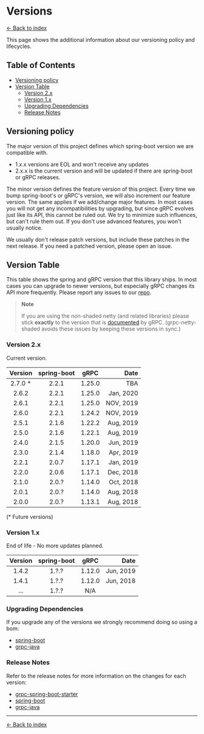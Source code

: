 # Versions

[<- Back to index](index)

This page shows the additional information about our versioning policy and lifecycles.

## Table of Contents <!-- omit in toc -->

- [Versioning policy](#versioning-policy)
- [Version Table](#version-table)
  - [Version 2.x](#version-2x)
  - [Version 1.x](#version-1x)
  - [Upgrading Dependencies](#upgrading-dependencies)
  - [Release Notes](#release-notes)

## Versioning policy

The major version of this project defines which spring-boot version we are compatible with.

- 1.x.x versions are EOL and won't receive any updates
- 2.x.x is the current version and will be updated if there are spring-boot or gRPC releases.

The minor version defines the feature version of this project. Every time we bump spring-boot's or gRPC's version,
we will also increment our feature version. The same applies if we add/change major features.
In most cases you will not get any incompatibilities by upgrading, but since gRPC evolves just like its API,
this cannot be ruled out. We try to minimize such influences, but can't rule them out.
If you don't use advanced features, you won't usually notice.

We usually don't release patch versions, but include these patches in the next release.
If you need a patched version, please open an issue.

## Version Table

This table shows the spring and gRPC version that this library ships.
In most cases you can upgrade to newer versions, but especially gRPC changes its API more frequently.
Please report any issues to our [repo](https://github.com/yidongnan/grpc-spring-boot-starter/issues).

> **Note**
>
> If you are using the non-shaded netty (and related libraries) please stick **exactly** to the version that is
> [documented](https://github.com/grpc/grpc-java/blob/master/SECURITY.md#netty) by gRPC.
> (grpc-netty-shaded avoids these issues by keeping these versions in sync.)

### Version 2.x

Current version.

| Version | spring-boot | gRPC | Date |
|:-------:|:-----------:|:----:| ---: |
| 2.7.0 * | 2.2.1 | 1.25.0 | TBA |
| 2.6.2 | 2.2.1 | 1.25.0 | Jan, 2020 |
| 2.6.1 | 2.2.1 | 1.25.0 | NOV, 2019 |
| 2.6.0 | 2.2.1 | 1.24.2 | NOV, 2019 |
| 2.5.1 | 2.1.6 | 1.22.2 | Aug, 2019 |
| 2.5.0 | 2.1.6 | 1.22.1 | Aug, 2019 |
| 2.4.0 | 2.1.5 | 1.20.0 | Jun, 2019 |
| 2.3.0 | 2.1.4 | 1.18.0 | Apr, 2019 |
| 2.2.1 | 2.0.7 | 1.17.1 | Jan, 2019 |
| 2.2.0 | 2.0.6 | 1.17.1 | Dec, 2018 |
| 2.1.0 | 2.0.? | 1.14.0 | Oct, 2018 |
| 2.0.1 | 2.0.? | 1.14.0 | Aug, 2018 |
| 2.0.0 | 2.0.? | 1.13.1 | Aug, 2018 |

(* Future versions)

### Version 1.x

End of life - No more updates planned.

| Version | spring-boot | gRPC | Date |
|:-------:|:-----------:|:----:| ---: |
| 1.4.2 | 1.?.? | 1.12.0 | Jun, 2019 |
| 1.4.1 | 1.?.? | 1.12.0 | Jun, 2018 |
| ... | 1.?.? | N/A |

### Upgrading Dependencies

If you upgrade any of the versions we strongly recommend doing so using a bom:

- [spring-boot](https://mvnrepository.com/artifact/org.springframework.boot/spring-boot-starter-parent)
- [grpc-java](https://mvnrepository.com/artifact/io.grpc/grpc-bom)

### Release Notes

Refer to the release notes for more information on the changes for each version:

- [grpc-spring-boot-starter](https://github.com/yidongnan/grpc-spring-boot-starter/releases)
- [spring-boot](https://github.com/spring-projects/spring-boot/releases)
- [grpc-java](https://github.com/grpc/grpc-java/releases)

----------

[<- Back to index](index)

